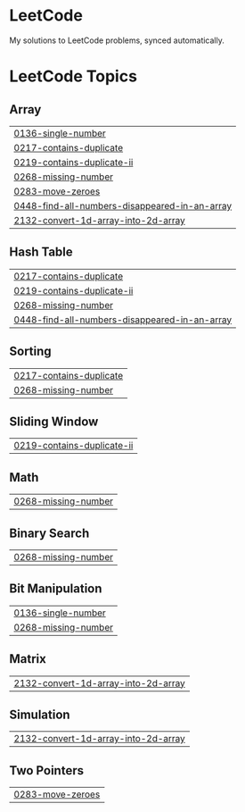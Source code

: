 # LeetCode
My solutions to LeetCode problems, synced automatically.

<!---LeetCode Topics Start-->
# LeetCode Topics
## Array
|  |
| ------- |
| [0136-single-number](https://github.com/zishanchen/LeetCode/tree/master/0136-single-number) |
| [0217-contains-duplicate](https://github.com/zishanchen/LeetCode/tree/master/0217-contains-duplicate) |
| [0219-contains-duplicate-ii](https://github.com/zishanchen/LeetCode/tree/master/0219-contains-duplicate-ii) |
| [0268-missing-number](https://github.com/zishanchen/LeetCode/tree/master/0268-missing-number) |
| [0283-move-zeroes](https://github.com/zishanchen/LeetCode/tree/master/0283-move-zeroes) |
| [0448-find-all-numbers-disappeared-in-an-array](https://github.com/zishanchen/LeetCode/tree/master/0448-find-all-numbers-disappeared-in-an-array) |
| [2132-convert-1d-array-into-2d-array](https://github.com/zishanchen/LeetCode/tree/master/2132-convert-1d-array-into-2d-array) |
## Hash Table
|  |
| ------- |
| [0217-contains-duplicate](https://github.com/zishanchen/LeetCode/tree/master/0217-contains-duplicate) |
| [0219-contains-duplicate-ii](https://github.com/zishanchen/LeetCode/tree/master/0219-contains-duplicate-ii) |
| [0268-missing-number](https://github.com/zishanchen/LeetCode/tree/master/0268-missing-number) |
| [0448-find-all-numbers-disappeared-in-an-array](https://github.com/zishanchen/LeetCode/tree/master/0448-find-all-numbers-disappeared-in-an-array) |
## Sorting
|  |
| ------- |
| [0217-contains-duplicate](https://github.com/zishanchen/LeetCode/tree/master/0217-contains-duplicate) |
| [0268-missing-number](https://github.com/zishanchen/LeetCode/tree/master/0268-missing-number) |
## Sliding Window
|  |
| ------- |
| [0219-contains-duplicate-ii](https://github.com/zishanchen/LeetCode/tree/master/0219-contains-duplicate-ii) |
## Math
|  |
| ------- |
| [0268-missing-number](https://github.com/zishanchen/LeetCode/tree/master/0268-missing-number) |
## Binary Search
|  |
| ------- |
| [0268-missing-number](https://github.com/zishanchen/LeetCode/tree/master/0268-missing-number) |
## Bit Manipulation
|  |
| ------- |
| [0136-single-number](https://github.com/zishanchen/LeetCode/tree/master/0136-single-number) |
| [0268-missing-number](https://github.com/zishanchen/LeetCode/tree/master/0268-missing-number) |
## Matrix
|  |
| ------- |
| [2132-convert-1d-array-into-2d-array](https://github.com/zishanchen/LeetCode/tree/master/2132-convert-1d-array-into-2d-array) |
## Simulation
|  |
| ------- |
| [2132-convert-1d-array-into-2d-array](https://github.com/zishanchen/LeetCode/tree/master/2132-convert-1d-array-into-2d-array) |
## Two Pointers
|  |
| ------- |
| [0283-move-zeroes](https://github.com/zishanchen/LeetCode/tree/master/0283-move-zeroes) |
<!---LeetCode Topics End-->